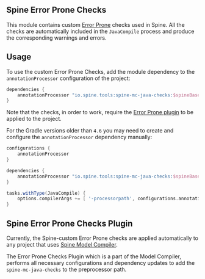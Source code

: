 ## Spine Error Prone Checks
This module contains custom [Error Prone](https://github.com/google/error-prone) checks used in 
Spine. All the checks are automatically included in the `JavaCompile` process and produce the 
corresponding warnings and errors.

## Usage
To use the custom Error Prone Checks, add the module dependency to the `annotationProcessor` 
configuration of the project:

```groovy
dependencies {
    annotationProcessor "io.spine.tools:spine-mc-java-checks:$spineBaseVersion"
}
```

Note that the checks, in order to work, require the 
[Error Prone plugin](https://plugins.gradle.org/plugin/net.ltgt.errorprone) to be applied to the 
project.

For the Gradle versions older than `4.6` you may need to create and configure the 
`annotationProcessor` dependency manually:

```groovy
configurations {
    annotationProcessor
}

dependencies {
    annotationProcessor "io.spine.tools:spine-mc-java-checks:$spineBaseVersion"
}

tasks.withType(JavaCompile) {
    options.compilerArgs += [ '-processorpath', configurations.annotationProcessor.asPath ]
}
```

## Spine Error Prone Checks Plugin
Currently, the Spine-custom Error Prone checks are applied automatically to any project that uses 
[Spine Model Compiler](../model-compiler).

 The Error Prone Checks Plugin which is a part of the Model Compiler, performs all necessary 
 configurations and dependency updates to add the `spine-mc-java-checks` to the preprocessor 
 path.
